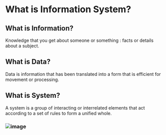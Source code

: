 # What is Information System?
## What is Information?
Knowledge that you get about someone or something : facts or details about a subject.
## What is Data?
Data is information that has been translated into a form that is efficient for movement or processing.
## What is System?
A system is a group of interacting or interrelated elements that act according to a set of rules to form a unified whole.

### ![image](https://github.com/user-attachments/assets/66e48565-d684-4a11-85e1-3c5aee7f4632)
